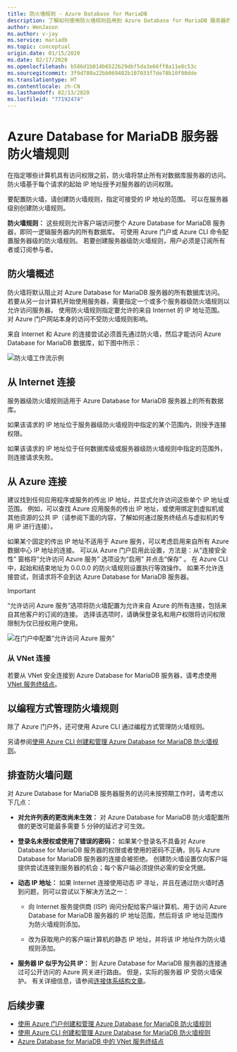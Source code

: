 ```yaml
---
title: 防火墙规则 - Azure Database for MariaDB
description: 了解如何使用防火墙规则启用到 Azure Database for MariaDB 服务器的连接。
author: WenJason
ms.author: v-jay
ms.service: mariadb
ms.topic: conceptual
origin.date: 01/15/2020
ms.date: 02/17/2020
ms.openlocfilehash: b586d1b014b6522b29dbf5da3e66ff8a11e8c53c
ms.sourcegitcommit: 3f9d780a22bb069402b107033f7de78b10f90dde
ms.translationtype: HT
ms.contentlocale: zh-CN
ms.lasthandoff: 02/13/2020
ms.locfileid: "77192474"
---
```

# <a name="azure-database-for-mariadb-server-firewall-rules"></a>Azure Database for MariaDB 服务器防火墙规则
在指定哪些计算机具有访问权限之前，防火墙将禁止所有对数据库服务器的访问。 防火墙基于每个请求的起始 IP 地址授予对服务器的访问权限。

要配置防火墙，请创建防火墙规则，指定可接受的 IP 地址的范围。 可以在服务器级别创建防火墙规则。

**防火墙规则：** 这些规则允许客户端访问整个 Azure Database for MariaDB 服务器，即同一逻辑服务器内的所有数据库。 可使用 Azure 门户或 Azure CLI 命令配置服务器级的防火墙规则。 若要创建服务器级防火墙规则，用户必须是订阅所有者或订阅参与者。

## <a name="firewall-overview"></a>防火墙概述
防火墙将默认阻止对 Azure Database for MariaDB 服务器的所有数据库访问。 若要从另一台计算机开始使用服务器，需要指定一个或多个服务器级防火墙规则以允许访问服务器。 使用防火墙规则指定要允许的来自 Internet 的 IP 地址范围。 对 Azure 门户网站本身的访问不受防火墙规则影响。

来自 Internet 和 Azure 的连接尝试必须首先通过防火墙，然后才能访问 Azure Database for MariaDB 数据库，如下图中所示：

![防火墙工作流示例](./media/concepts-firewall-rules/1-firewall-concept.png)

## <a name="connecting-from-the-internet"></a>从 Internet 连接
服务器级防火墙规则适用于 Azure Database for MariaDB 服务器上的所有数据库。

如果该请求的 IP 地址位于服务器级防火墙规则中指定的某个范围内，则授予连接权限。

如果该请求的 IP 地址位于任何数据库级或服务器级防火墙规则中指定的范围外，则连接请求失败。

## <a name="connecting-from-azure"></a>从 Azure 连接
建议找到任何应用程序或服务的传出 IP 地址，并显式允许访问这些单个 IP 地址或范围。 例如，可以查找 Azure 应用服务的传出 IP 地址，或使用绑定到虚拟机或其他资源的公共 IP（请参阅下面的内容，了解如何通过服务终结点与虚拟机的专用 IP 进行连接）。 

如果某个固定的传出 IP 地址不适用于 Azure 服务，可以考虑启用来自所有 Azure 数据中心 IP 地址的连接。 可以从 Azure 门户启用此设置，方法是：从“连接安全性”  窗格将“允许访问 Azure 服务”  选项设为“启用”  并点击“保存”  。 在 Azure CLI 中，起始和结束地址为 0.0.0.0 的防火墙规则设置执行等效操作。 如果不允许连接尝试，则请求将不会到达 Azure Database for MariaDB 服务器。

> [!IMPORTANT]
> “允许访问 Azure 服务”选项将防火墙配置为允许来自 Azure 的所有连接，包括来自其他客户的订阅的连接。  选择该选项时，请确保登录名和用户权限将访问权限限制为仅已授权用户使用。
> 

![在门户中配置“允许访问 Azure 服务”](./media/concepts-firewall-rules/allow-azure-services.png)

### <a name="connecting-from-a-vnet"></a>从 VNet 连接
若要从 VNet 安全连接到 Azure Database for MariaDB 服务器，请考虑使用 [VNet 服务终结点](./concepts-data-access-security-vnet.md)。 

## <a name="programmatically-managing-firewall-rules"></a>以编程方式管理防火墙规则
除了 Azure 门户外，还可使用 Azure CLI 通过编程方式管理防火墙规则。 

另请参阅[使用 Azure CLI 创建和管理 Azure Database for MariaDB 防火墙规则](./howto-manage-firewall-cli.md)。

## <a name="troubleshooting-firewall-issues"></a>排查防火墙问题
对 Azure Database for MariaDB 服务器服务的访问未按预期工作时，请考虑以下几点：

* **对允许列表的更改尚未生效：** 对 Azure Database for MariaDB 防火墙配置所做的更改可能最多需要 5 分钟的延迟才可生效。

* **登录名未授权或使用了错误的密码：** 如果某个登录名不具备对 Azure Database for MariaDB 服务器的权限或者使用的密码不正确，则与 Azure Database for MariaDB 服务器的连接会被拒绝。 创建防火墙设置仅向客户端提供尝试连接到服务器的机会；每个客户端必须提供必需的安全凭据。

* **动态 IP 地址：** 如果 Internet 连接使用动态 IP 寻址，并且在通过防火墙时遇到问题，则可以尝试以下解决方法之一：

   * 向 Internet 服务提供商 (ISP) 询问分配给客户端计算机、用于访问 Azure Database for MariaDB 服务器的 IP 地址范围，然后将该 IP 地址范围作为防火墙规则添加。

   * 改为获取用户的客户端计算机的静态 IP 地址，并将该 IP 地址作为防火墙规则添加。

* **服务器 IP 似乎为公共 IP：** 到 Azure Database for MariaDB 服务器的连接通过可公开访问的 Azure 网关进行路由。 但是，实际的服务器 IP 受防火墙保护。 有关详细信息，请参阅[连接体系结构文章](concepts-connectivity-architecture.md)。 

## <a name="next-steps"></a>后续步骤
- [使用 Azure 门户创建和管理 Azure Database for MariaDB 防火墙规则](./howto-manage-firewall-portal.md)
- [使用 Azure CLI 创建和管理 Azure Database for MariaDB 防火墙规则](./howto-manage-firewall-cli.md)
- [Azure Database for MariaDB 中的 VNet 服务终结点](./concepts-data-access-security-vnet.md)
